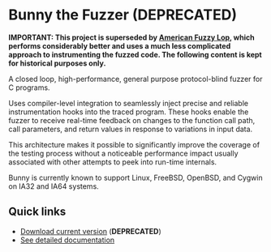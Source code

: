 # Bunny the Fuzzer (DEPRECATED) #

**IMPORTANT: This project is superseded by [American Fuzzy Lop](http://code.google.com/p/american-fuzzy-lop/), which performs considerably better and uses a much less complicated approach to instrumenting the fuzzed code. The following content is kept for historical purposes only.**

A closed loop, high-performance, general purpose protocol-blind fuzzer for C programs.

Uses compiler-level integration to seamlessly inject precise and reliable instrumentation hooks into the traced program. These hooks enable the fuzzer to receive real-time feedback on changes to the function call path, call parameters, and return values in response to variations in input data.

This architecture makes it possible to significantly improve the coverage of the testing process without a noticeable performance impact usually associated with other attempts to peek into run-time internals.

Bunny is currently known to support Linux, FreeBSD, OpenBSD, and Cygwin on IA32 and IA64 systems.

## Quick links ##

  * [Download current version](http://bunny-the-fuzzer.googlecode.com/files/bunny-0.93.tgz) (**DEPRECATED**)
  * [See detailed documentation](http://code.google.com/p/bunny-the-fuzzer/wiki/BunnyDoc)